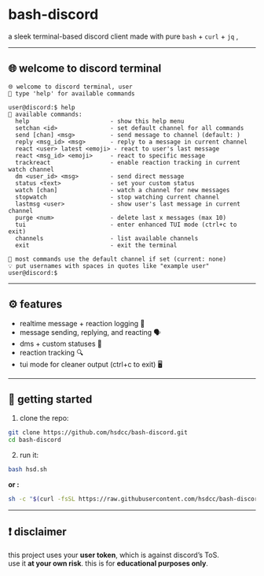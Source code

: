 #  bash-discord

a sleek terminal-based discord client made with pure `bash` + `curl` + `jq` ,  

---

## 🌐 welcome to discord terminal

```
🌐 welcome to discord terminal, user  
📖 type 'help' for available commands

user@discord:$ help
📖 available commands:
  help                       - show this help menu
  setchan <id>               - set default channel for all commands
  send [chan] <msg>          - send message to channel (default: )
  reply <msg_id> <msg>       - reply to a message in current channel
  react <user> latest <emoji> - react to user's last message
  react <msg_id> <emoji>     - react to specific message
  trackreact                 - enable reaction tracking in current watch channel
  dm <user_id> <msg>         - send direct message
  status <text>              - set your custom status
  watch [chan]               - watch a channel for new messages
  stopwatch                  - stop watching current channel
  lastmsg <user>             - show user's last message in current channel
  purge <num>                - delete last x messages (max 10)
  tui                        - enter enhanced TUI mode (ctrl+c to exit)
  channels                   - list available channels
  exit                       - exit the terminal

🔄 most commands use the default channel if set (current: none)  
💡 put usernames with spaces in quotes like "example user"
user@discord:$
```

---

## ⚙️ features

- realtime message + reaction logging 🔁  
- message sending, replying, and reacting 🗣️  
- dms + custom statuses 💬  
- reaction tracking 🔍  
- tui mode for cleaner output (ctrl+c to exit) 🖥️  

---

## 🚀 getting started

1. clone the repo:
```bash
git clone https://github.com/hsdcc/bash-discord.git
cd bash-discord
```

2. run it:
```bash
bash hsd.sh
```
  **or :**
```bash
sh -c "$(curl -fsSL https://raw.githubusercontent.com/hsdcc/bash-discord/main/bash-discord.sh)" // one-time-use
```
---

## ❗ disclaimer

this project uses your **user token**, which is against discord’s ToS.  
use it **at your own risk**. this is for **educational purposes only**.

